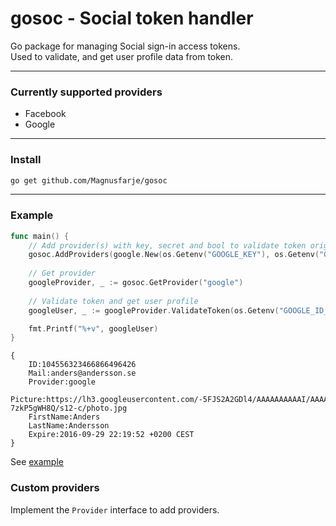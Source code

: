 gosoc - Social token handler
===
Go package for managing Social sign-in access tokens.   
Used to validate, and get user profile data from token.



---

### Currently supported providers
* Facebook
* Google

---

### Install
```sh
go get github.com/Magnusfarje/gosoc
```
---

### Example
```go
func main() {
    // Add provider(s) with key, secret and bool to validate token origin is your "app"
	gosoc.AddProviders(google.New(os.Getenv("GOOGLE_KEY"), os.Getenv("GOOGLE_SECRET"), true))
    
    // Get provider
	googleProvider, _ := gosoc.GetProvider("google")
    
    // Validate token and get user profile
	googleUser, _ := googleProvider.ValidateToken(os.Getenv("GOOGLE_ID_TOKEN"))

	fmt.Printf("%+v", googleUser)
}
```
```
{
	ID:104556323466866496426 
	Mail:anders@andersson.se 
	Provider:google 
	Picture:https://lh3.googleusercontent.com/-5FJS2A2GDl4/AAAAAAAAAAI/AAAAAAAAAAA/APaXHhRansdfsdYnHGiMaKY-7zkP5gWH8Q/s12-c/photo.jpg 
	FirstName:Anders 
	LastName:Andersson 
	Expire:2016-09-29 22:19:52 +0200 CEST
}
```
See [example](https://github.com/magnusfarje/gosoc/blob/master/gosoc_example/main.go)

### Custom providers
Implement the `Provider` interface to add providers. 



